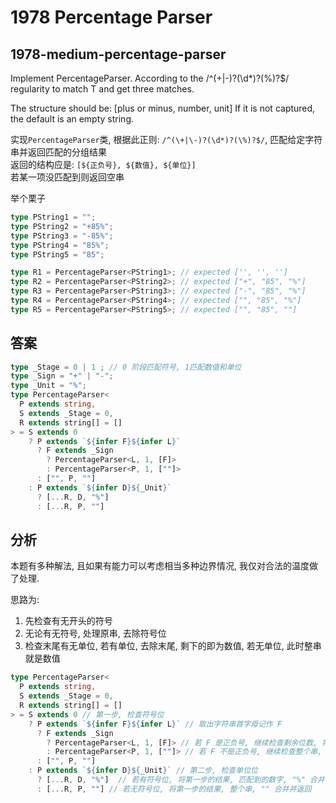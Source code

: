 # 1978 Percentage Parser

## 1978-medium-percentage-parser

Implement PercentageParser. According to the /^(\+|\-)?(\d\*)?(\%)?\$/ regularity to match T and get three matches.

The structure should be: [plus or minus, number, unit] If it is not captured, the default is an empty string.

实现`PercentageParser`类, 根据此正则: `/^(\+|\-)?(\d*)?(\%)?$/`, 匹配给定字符串并返回匹配的分组结果  
返回的结构应是: `[${正负号}, ${数值}, ${单位}]`  
若某一项没匹配到则返回空串

举个栗子

```ts
type PString1 = "";
type PString2 = "+85%";
type PString3 = "-85%";
type PString4 = "85%";
type PString5 = "85";

type R1 = PercentageParser<PString1>; // expected ['', '', '']
type R2 = PercentageParser<PString2>; // expected ["+", "85", "%"]
type R3 = PercentageParser<PString3>; // expected ["-", "85", "%"]
type R4 = PercentageParser<PString4>; // expected ["", "85", "%"]
type R5 = PercentageParser<PString5>; // expected ["", "85", ""]
```

## 答案

```ts
type _Stage = 0 | 1 ; // 0 阶段匹配符号, 1匹配数值和单位
type _Sign = "+" | "-";
type _Unit = "%";
type PercentageParser<
  P extends string,
  S extends _Stage = 0,
  R extends string[] = []
> = S extends 0
    ? P extends `${infer F}${infer L}`
      ? F extends _Sign
        ? PercentageParser<L, 1, [F]>
        : PercentageParser<P, 1, [""]>
      : ["", P, ""]
    : P extends `${infer D}${_Unit}`
      ? [...R, D, "%"]
      : [...R, P, ""]
```

## 分析

本题有多种解法, 且如果有能力可以考虑相当多种边界情况, 我仅对合法的温度做了处理.

思路为:

1. 先检查有无开头的符号
2. 无论有无符号, 处理原串, 去除符号位
3. 检查末尾有无单位, 若有单位, 去除末尾, 剩下的即为数值, 若无单位, 此时整串就是数值

```ts
type PercentageParser<
  P extends string,
  S extends _Stage = 0,
  R extends string[] = []
> = S extends 0 // 第一步, 检查符号位
    ? P extends `${infer F}${infer L}` // 取出字符串首字母记作 F
      ? F extends _Sign
        ? PercentageParser<L, 1, [F]> // 若 F 是正负号, 继续检查剩余位数, 将第一步得到的结果传入第二步
        : PercentageParser<P, 1, [""]> // 若 F 不是正负号, 继续检查整个串, 将空串传入第二步
      : ["", P, ""]
    : P extends `${infer D}${_Unit}` // 第二步, 检查单位位
      ? [...R, D, "%"]  // 若有符号位, 将第一步的结果, 匹配到的数字, "%" 合并并返回
      : [...R, P, ""] // 若无符号位, 将第一步的结果, 整个串, "" 合并并返回
```
